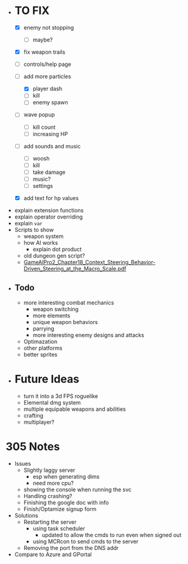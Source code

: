 - # TO FIX
	- [x] enemy not stopping 
		- [ ] maybe?
	- [x] fix weapon trails
	- [ ] controls/help page
	- [ ] add more particles
		- [x] player dash
		- [ ] kill
		- [ ] enemy spawn
	- [ ] wave popup
		- [ ] kill count
		- [ ] increasing HP
	- [ ] add sounds and music
		- [ ] woosh
		- [ ] kill
		- [ ] take damage
		- [ ] music?
		- [ ] settings
	- [x] add text for hp values




- explain extension functions
- explain operator overriding
- explain `var`
- Scripts to show
	- weapon system
	- how AI works
		- explain dot product
	- old dungeon gen script?
	- [GameAIPro2_Chapter18_Context_Steering_Behavior-Driven_Steering_at_the_Macro_Scale.pdf](http://www.gameaipro.com/GameAIPro2/GameAIPro2_Chapter18_Context_Steering_Behavior-Driven_Steering_at_the_Macro_Scale.pdf)
- ## Todo
	- more interesting combat mechanics
		- weapon switching
		- more elements
		- unique weapon behaviors
		- parrying
		- more interesting enemy designs and attacks
	- Optimazation
	- other platforms
	- better sprites
- # Future Ideas
	- turn it into a 3d FPS roguelike
	- Elemental dmg system
	- multiple equipable weapons and abilities
	- crafting
	- multiplayer?

# 305 Notes
- Issues
	- Slightly laggy server
		- esp when generating dims
		- need more cpu?
	- showing the console when running the svc
	- Handling crashing?
	- Finishing the google doc with info
	- Finish/Optamize signup form 
- Solutions
	- Restarting the server
		- using task scheduler
			- updated to allow the cmds to run even when signed out
		- using MCRcon to send cmds to the server
	- Removing the port from the DNS addr
- Compare to Azure and GPortal